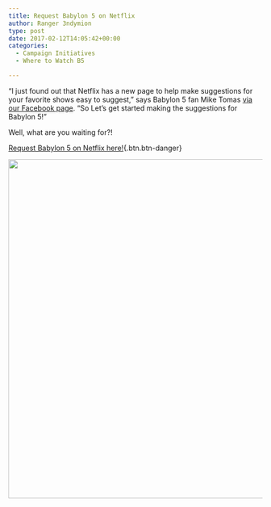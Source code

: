 ```yaml
---
title: Request Babylon 5 on Netflix
author: Ranger 3ndymion
type: post
date: 2017-02-12T14:05:42+00:00
categories:
  - Campaign Initiatives
  - Where to Watch B5

---
```

&#8220;I just found out that Netflix has a new page to help make suggestions for your favorite shows easy to suggest,&#8221; says Babylon 5 fan Mike Tomas <a href="https://www.facebook.com/FreeBabylon5/" target="_blank">via our Facebook page</a>. &#8220;So Let&#8217;s get started making the suggestions for Babylon 5!&#8221;

Well, what are you waiting for?!

[Request Babylon 5 on Netflix here!][1]{.btn.btn-danger}

[<img src="http://freebabylon5.com/wp-content/uploads/2016/12/10338400_699861556806726_1864051159303916339_o-1024x672.jpg" alt="" width="1024" height="672" class="alignnone size-large wp-image-1460" />][1]

 [1]: https://help.netflix.com/en/titlerequest
